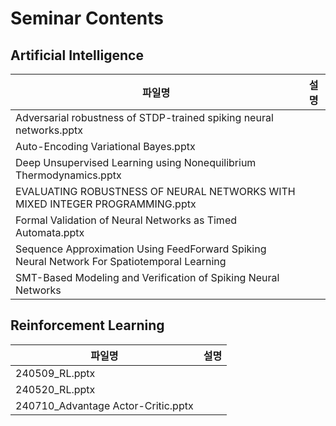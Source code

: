 # Seminar Contents

## Artificial Intelligence

| 파일명                                                                                      | 설명 |
| ------------------------------------------------------------------------------------------- | ---- |
| Adversarial robustness of STDP-trained spiking neural networks.pptx                         |      |
| Auto-Encoding Variational Bayes.pptx                                                        |      |
| Deep Unsupervised Learning using Nonequilibrium Thermodynamics.pptx                         |      |
| EVALUATING ROBUSTNESS OF NEURAL NETWORKS WITH MIXED INTEGER PROGRAMMING.pptx                |      |
| Formal Validation of Neural Networks as Timed Automata.pptx                                 |      |
| Sequence Approximation Using FeedForward Spiking Neural Network For Spatiotemporal Learning |      |
| SMT-Based Modeling and Verification of Spiking Neural Networks                              |      |

## Reinforcement Learning

| 파일명                             | 설명 |
| ---------------------------------- | ---- |
| 240509_RL.pptx                     |      |
| 240520_RL.pptx                     |      |
| 240710_Advantage Actor-Critic.pptx |      |
